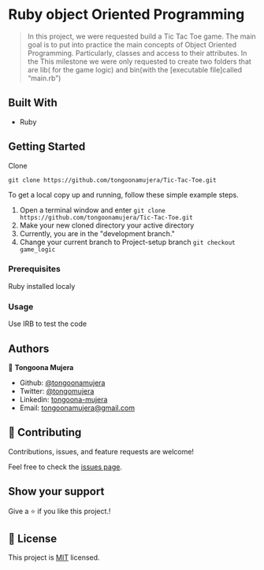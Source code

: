 # Ruby object Oriented Programming

> In this project, we were requested  build a Tic Tac Toe game. The main goal is to put into practice the main concepts of Object Oriented Programming. Particularly, classes and access to their attributes. In the This milestone we were only requested to create two folders that are lib( for the game logic) and bin(with the [executable file]called “main.rb”)


## Built With

- Ruby

## Getting Started

Clone

```git
git clone https://github.com/tongoonamujera/Tic-Tac-Toe.git
```

To get a local copy up and running, follow these simple example steps.


1. Open a terminal window and enter `git clone https://github.com/tongoonamujera/Tic-Tac-Toe.git`
2. Make your new cloned directory your active directory
3. Currently, you are in the "development branch."
4. Change your current branch to Project-setup branch `git checkout game_logic`

### Prerequisites

Ruby installed localy

### Usage

Use IRB to test the code

## Authors
👤 **Tongoona Mujera**

- Github: [@tongoonamujera](https://github.com/tongoonamujera)
- Twitter: [@tongomujera](https://twitter.com/tongomujera)
- Linkedin: [tongoona-mujera](https://www.linkedin.com/in/tongoona-mujera-125604162/)
- Email:  tongoonamujera@gmail.com

## 🤝 Contributing

Contributions, issues, and feature requests are welcome!

Feel free to check the [issues page](../../issues/).

## Show your support

Give a ⭐️ if you like this project.!

## 📝 License

This project is [MIT](./MIT.md) licensed.


